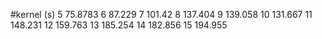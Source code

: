 #kernel (s)
5 75.8783
6 87.229
7 101.42
8 137.404
9 139.058
10 131.667
11 148.231
12 159.763
13 185.254
14 182.856
15 194.955
